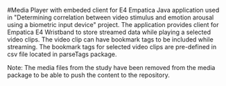 #Media Player with embeded client for E4 Empatica
Java application used in "Determining correlation between video stimulus and emotion arousal using a biometric input device" project.
The application provides client for Empatica E4 Wristband to store streamed data while playing a selected video clips. 
The video clip can have bookmark tags to be included while streaming. The bookmark tags for selected video clips are pre-defined in csv file located in parseTags package.

Note: The media files from the study have been removed from the media package to be able to push the content to the repository.
